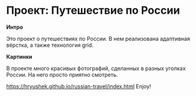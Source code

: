 # Проект: Путешествие по России

**Интро**

Это проект о путешествиях по России.
В нем реализована адаптивная вёрстка, а также технология grid.

**Картинки**

В проекте много красивых фотографий, сделанных в разных уголках России. На него просто приятно смотреть. 

https://hryushek.github.io/russian-travel/index.html
Enjoy!
